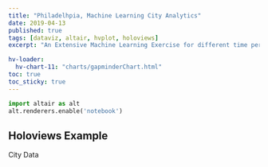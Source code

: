 ```yaml
---
title: "Philadelhpia, Machine Learning City Analytics"
date: 2019-04-13
published: true
tags: [dataviz, altair, hvplot, holoviews]
excerpt: "An Extensive Machine Learning Exercise for different time periods as well as different price bracket"

hv-loader:
  hv-chart-11: "charts/gapminderChart.html"
toc: true
toc_sticky: true
---
```




```python
import altair as alt
alt.renderers.enable('notebook')
```

## Holoviews Example

City Data
<div id="hv-chart-11"></div>


